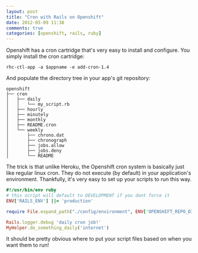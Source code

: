 ```yaml
---
layout: post
title: "Cron with Rails on Openshift"
date: 2012-05-09 11:38
comments: true
categories: [openshift, rails, ruby]
---
```

Openshift has a cron cartridge that's very easy to install and configure. You
simply install the cron cartridge:

```
rhc-ctl-app -a $appname -e add-cron-1.4
```

And populate the directory tree in your app's git repository:

```
openshift
├── cron
│   ├── daily
│   │   └── my_script.rb
│   ├── hourly
│   ├── minutely
│   ├── monthly
│   ├── README.cron
│   └── weekly
│       ├── chrono.dat
│       ├── chronograph
│       ├── jobs.allow
│       ├── jobs.deny
│       └── README

```

The trick is that unlike Heroku, the Openshift cron system is basically just
like regular linux cron. They do not execute (by default) in your application's
environment. Thankfully, it's very easy to set up your scripts to run this way.

``` ruby ruby cron example
#!/usr/bin/env ruby
# this script will default to DEVELOPMENT if you dont force it
ENV['RAILS_ENV'] ||= 'production'

require File.expand_path("./config/environment", ENV['OPENSHIFT_REPO_DIR']) 

Rails.logger.debug 'daily cron job!'
MyHelper.do_something_daily('internet')

```
It should be pretty obvious where to put your script files based on when you want
them to run!
